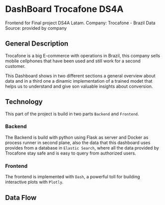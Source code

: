 # DashBoard Trocafone DS4A

Frontend for Final project DS4A Latam.
Company: Trocafone - Brazil
Data Source: provided by company

## General Description

Trocafone is a big E-commerce with operations in Brazil, this company sells mobile cellphones
that have been used and still work for a second customer.

This Dashboard shows in two different sections a general overview about data and in a third one a dinamic
implementation of a trained modet that helps us to understand and give son valuable insights
about conversion.

## Technology

This part of the project is build in two parts `Backend` and `Frontend`.

### Backend

The Backend is build with python using Flask as server and Docker as process runner in second plane, 
also the data that this dashboard uses provides from a database in `Elastic Search`, where all the data provided
by Trocafone stay safe and is easy to query from authorized users.

### Frontend

The frontend is implemented with `Dash`, a powerful toll for building interactive plots with `Plotly`.

## Data Flow



